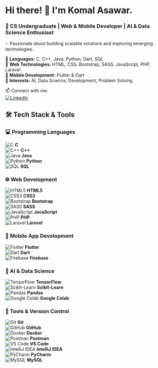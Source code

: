 # Hi there! 👋 I'm Komal Asawar.  
### 🚀 CS Undergraduate | Web & Mobile Developer | AI & Data Science Enthusiast  
💡 Passionate about building scalable solutions and exploring emerging technologies. 

🔹 **Languages:** C, C++, Java, Python, Dart, SQL  
🔹 **Web Technologies:** HTML, CSS, Bootstrap, SASS, JavaScript, PHP, Laravel  
🔹 **Mobile Development:** Flutter & Dart  
🔹 **Interests:** AI, Data Science, Development, Problem Solving  

📫 Connect with me: <br>
[![LinkedIn](www.linkedin.com/in/komal-asawar-30b540252)](https://linkedin.com/in/your-profile)   

  ## 🛠️ Tech Stack & Tools    
### **💻 Programming Languages**  
![C](https://img.icons8.com/color/30/000000/c-programming.png) **C**  
![C++](https://img.icons8.com/color/30/000000/c-plus-plus-logo.png) **C++**  
![Java](https://img.icons8.com/color/30/000000/java-coffee-cup-logo.png) **Java**  
![Python](https://img.icons8.com/color/30/000000/python.png) **Python**  
![SQL](https://img.icons8.com/external-flat-juicy-fish/30/000000/external-sql-coding-and-development-flat-flat-juicy-fish.png) **SQL**  

### **🌐 Web Development**  
![HTML5](https://img.icons8.com/color/30/000000/html-5.png) **HTML5**  
![CSS3](https://img.icons8.com/color/30/000000/css3.png) **CSS3**  
![Bootstrap](https://img.icons8.com/color/30/000000/bootstrap.png) **Bootstrap**  
![SASS](https://img.icons8.com/color/30/000000/sass.png) **SASS**  
![JavaScript](https://img.icons8.com/color/30/000000/javascript--v1.png) **JavaScript**  
![PHP](https://img.icons8.com/officel/30/000000/php-logo.png) **PHP**  
![Laravel](https://img.icons8.com/fluency/30/000000/laravel.png) **Laravel**  

### **📱 Mobile App Development**  
![Flutter](https://img.icons8.com/color/30/000000/flutter.png) **Flutter**  
![Dart](https://img.icons8.com/color/30/000000/dart.png) **Dart**  
![Firebase](https://img.icons8.com/color/30/000000/firebase.png) **Firebase**  

### **🧠 AI & Data Science**  
![TensorFlow](https://img.icons8.com/color/30/000000/tensorflow.png) **TensorFlow**  
![Scikit-Learn](https://img.icons8.com/color/30/000000/artificial-intelligence.png) **Scikit-Learn**  
![Pandas](https://img.icons8.com/color/30/000000/pandas.png) **Pandas**  
![Google Colab](https://img.icons8.com/color/30/000000/google-colab.png) **Google Colab**  

### **🔧 Tools & Version Control**  
![Git](https://img.icons8.com/color/30/000000/git.png) **Git**  
![GitHub](https://img.icons8.com/glyph-neue/30/ffffff/github.png) **GitHub**  
![Docker](https://img.icons8.com/color/30/000000/docker.png) **Docker**  
![Postman](https://img.icons8.com/dusk/30/000000/postman-api.png) **Postman**  
![VS Code](https://img.icons8.com/color/30/000000/visual-studio-code-2019.png) **VS Code**  
![IntelliJ IDEA](https://img.icons8.com/color/30/000000/intellij-idea.png) **IntelliJ IDEA**  
![PyCharm](https://img.icons8.com/color/30/000000/pycharm.png) **PyCharm**  
![MySQL](https://img.icons8.com/color/30/000000/mysql-logo.png) **MySQL**  

